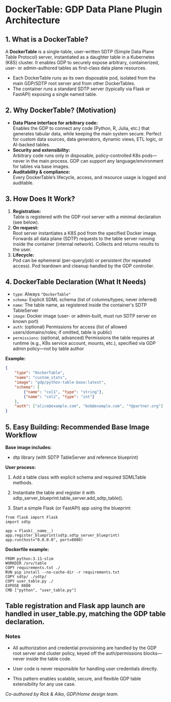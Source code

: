 # DockerTable: GDP Data Plane Plugin Architecture

## 1. What is a DockerTable?

A **DockerTable** is a single-table, user-written SDTP (Simple Data Plane Table Protocol) server, instantiated as a daughter table in a Kubernetes (K8S) cluster. It enables GDP to securely expose arbitrary, containerized, user- or admin-authored tables as first-class data plane resources.

- Each DockerTable runs as its own disposable pod, isolated from the main GDP/SDTP root server and from other DockerTables.
- The container runs a standard SDTP server (typically via Flask or FastAPI) exposing a single named table.

## 2. Why DockerTable? (Motivation)

- **Data Plane interface for arbitrary code:**  
    Enables the GDP to connect any code (Python, R, Julia, etc.) that generates tabular data, while keeping the main system secure.
    Perfect for custom data sources, data generators, dynamic views, ETL logic, or AI-backed tables.
- **Security and extensibility:**  
    Arbitrary code runs only in disposable, policy-controlled K8s pods—never in the main process.
    GDP can support any language/environment for tables via base images.
- **Auditability & compliance:**  
    Every DockerTable’s lifecycle, access, and resource usage is logged and auditable.

## 3. How Does It Work?

1. **Registration:**  
    Table is registered with the GDP root server with a minimal declaration (see below).
2. **On request:**  
    Root server instantiates a K8S pod from the specified Docker image.
    Forwards all data plane (SDTP) requests to the table server running inside the container (internal network).
    Collects and returns results to the user.
3. **Lifecycle:**  
    Pod can be ephemeral (per-query/job) or persistent (for repeated access).
    Pod teardown and cleanup handled by the GDP controller.

## 4. DockerTable Declaration (What It Needs)

- `type`: Always `"DockerTable"`
- `schema`: Explicit SDML schema (list of columns/types; never inferred)
- `name`: The table name, as registered inside the container's SDTP TableServer
- `image`: Docker image (user- or admin-built, must run SDTP server on known port)
- `auth`: (optional) Permissions for access (list of allowed users/domains/roles; if omitted, table is public)
- `permissions`: (optional, advanced) Permissions the table requires at runtime (e.g., K8s service account, mounts, etc.), specified via GDP admin policy—not by table author

**Example:**

```json
{
    "type": "DockerTable",
    "name": "custom_stats",
    "image": "gdp/python-table-base:latest",
    "schema": [
        {"name": "col1", "type": "string"},
        {"name": "col2", "type": "int"}
    ],
    "auth": ["alice@example.com", "bob@example.com", "*@partner.org"]
}
```
## 5. Easy Building: Recommended Base Image Workflow

**Base image includes:**

- dtp library (with SDTP TableServer and reference blueprint)

**User process:**

1. Add a table class with explicit schema and required SDMLTable methods.

2. Instantiate the table and register it with sdtp_server_blueprint.table_server.add_sdtp_table().

3. Start a simple Flask (or FastAPI) app using the blueprint:

```
from flask import Flask
import sdtp

app = Flask(__name__)
app.register_blueprint(sdtp.sdtp_server_blueprint)
app.run(host="0.0.0.0", port=8080)
```
**Dockerfile example:**
```
FROM python:3.11-slim
WORKDIR /srv/table
COPY requirements.txt ./
RUN pip install --no-cache-dir -r requirements.txt
COPY sdtp/ ./sdtp/
COPY user_table.py ./
EXPOSE 8080
CMD ["python", "user_table.py"]
```
**Table registration and Flask app launch are handled in user_table.py, matching the GDP table declaration.**
---

### Notes

- All authorization and credential provisioning are handled by the GDP root server and cluster policy, keyed off the auth/permissions blocks—never inside the table code.

- User code is never responsible for handling user credentials directly.

- This pattern enables scalable, secure, and flexible GDP table extensibility for any use case.

_Co-authored by Rick & Aiko, GDP/Home design team._